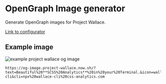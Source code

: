 # OpenGraph Image generator

Generate OpenGraph images for Project Wallace.

[Link to configurator](https://svelte.dev/repl/fd7fa3a528534d2bb58de34b16eb9b9e?version=3.12.1)

## Example image

![example project wallace og image](https://og-image.project-wallace.now.sh/?text=Beautiful%20**SCSS%20Analytics**%20in%20your%20Terminal.&icon=wallace-cli&cli=npx%20wallace-cli%20css-analytics.com)

```text
https://og-image.project-wallace.now.sh/?text=Beautiful%20**SCSS%20Analytics**%20in%20your%20Terminal.&icon=wallace-cli&cli=npx%20wallace-cli%20css-analytics.com
```
